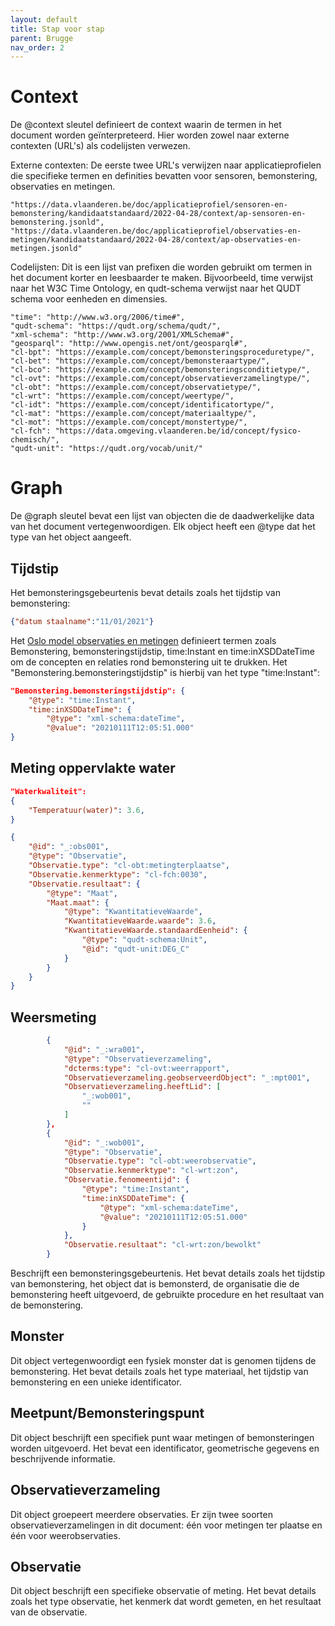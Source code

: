 ```yaml
---
layout: default
title: Stap voor stap
parent: Brugge
nav_order: 2
---
```


# Context

De @context sleutel definieert de context waarin de termen in het document worden geïnterpreteerd. Hier worden zowel naar externe contexten (URL's) als codelijsten verwezen.

Externe contexten: De eerste twee URL's verwijzen naar applicatieprofielen die specifieke termen en definities bevatten voor sensoren, bemonstering, observaties en metingen.

```
"https://data.vlaanderen.be/doc/applicatieprofiel/sensoren-en-bemonstering/kandidaatstandaard/2022-04-28/context/ap-sensoren-en-bemonstering.jsonld",
"https://data.vlaanderen.be/doc/applicatieprofiel/observaties-en-metingen/kandidaatstandaard/2022-04-28/context/ap-observaties-en-metingen.jsonld"

```

Codelijsten: Dit is een lijst van prefixen die worden gebruikt om termen in het document korter en leesbaarder te maken. Bijvoorbeeld, time verwijst naar het W3C Time Ontology, en qudt-schema verwijst naar het QUDT schema voor eenheden en dimensies.

```
"time": "http://www.w3.org/2006/time#",
"qudt-schema": "https://qudt.org/schema/qudt/",
"xml-schema": "http://www.w3.org/2001/XMLSchema#",
"geosparql": "http://www.opengis.net/ont/geosparql#",
"cl-bpt": "https://example.com/concept/bemonsteringsproceduretype/",
"cl-bet": "https://example.com/concept/bemonsteraartype/",
"cl-bco": "https://example.com/concept/bemonsteringsconditietype/",
"cl-ovt": "https://example.com/concept/observatieverzamelingtype/",
"cl-obt": "https://example.com/concept/observatietype/",
"cl-wrt": "https://example.com/concept/weertype/",
"cl-idt": "https://example.com/concept/identificatortype/",
"cl-mat": "https://example.com/concept/materiaaltype/",
"cl-mot": "https://example.com/concept/monstertype/",
"cl-fch": "https://data.omgeving.vlaanderen.be/id/concept/fysico-chemisch/",
"qudt-unit": "https://qudt.org/vocab/unit/"
```

# Graph 

De @graph sleutel bevat een lijst van objecten die de daadwerkelijke data van het document vertegenwoordigen. Elk object heeft een @type dat het type van het object aangeeft.

## Tijdstip

Het bemonsteringsgebeurtenis bevat details zoals het tijdstip van bemonstering:
```json
{"datum staalname":"11/01/2021"}
```

Het [Oslo model observaties en metingen](https://data.vlaanderen.be/doc/applicatieprofiel/observaties-en-metingen/kandidaatstandaard/2022-04-28/context/ap-observaties-en-metingen.jsonld) definieert termen zoals Bemonstering, bemonsteringstijdstip, time:Instant en time:inXSDDateTime om de concepten en relaties rond bemonstering uit te drukken. Het "Bemonstering.bemonsteringstijdstip" is hierbij van het type "time:Instant":

```json
"Bemonstering.bemonsteringstijdstip": {
    "@type": "time:Instant",
    "time:inXSDDateTime": {
        "@type": "xml-schema:dateTime",
        "@value": "20210111T12:05:51.000"
}
```

## Meting oppervlakte water

```json
"Waterkwaliteit":
{
    "Temperatuur(water)": 3.6,
}
```

```json
{
    "@id": "_:obs001",
    "@type": "Observatie",
    "Observatie.type": "cl-obt:metingterplaatse",
    "Observatie.kenmerktype": "cl-fch:0030",
    "Observatie.resultaat": {
        "@type": "Maat",
        "Maat.maat": {
            "@type": "KwantitatieveWaarde",
            "KwantitatieveWaarde.waarde": 3.6,
            "KwantitatieveWaarde.standaardEenheid": {
                "@type": "qudt-schema:Unit",
                "@id": "qudt-unit:DEG_C"
            }
        }
    }
}
```
## Weersmeting
```json
        {
            "@id": "_:wra001",
            "@type": "Observatieverzameling",
            "dcterms:type": "cl-ovt:weerrapport",
            "Observatieverzameling.geobserveerdObject": "_:mpt001",
            "Observatieverzameling.heeftLid": [
                "_:wob001",
                ""
            ]
        },
        {
            "@id": "_:wob001",
            "@type": "Observatie",
            "Observatie.type": "cl-obt:weerobservatie",
            "Observatie.kenmerktype": "cl-wrt:zon",
            "Observatie.fenomeentijd": {
                "@type": "time:Instant",
                "time:inXSDDateTime": {
                    "@type": "xml-schema:dateTime",
                    "@value": "20210111T12:05:51.000"
                }
            },
            "Observatie.resultaat": "cl-wrt:zon/bewolkt"
        }
```







Beschrijft een bemonsteringsgebeurtenis. Het bevat details zoals het tijdstip van bemonstering, het object dat is bemonsterd, de organisatie die de bemonstering heeft uitgevoerd, de gebruikte procedure en het resultaat van de bemonstering.

## Monster

Dit object vertegenwoordigt een fysiek monster dat is genomen tijdens de bemonstering. Het bevat details zoals het type materiaal, het tijdstip van bemonstering en een unieke identificator.

## Meetpunt/Bemonsteringspunt

Dit object beschrijft een specifiek punt waar metingen of bemonsteringen worden uitgevoerd. Het bevat een identificator, geometrische gegevens en beschrijvende informatie.

## Observatieverzameling

Dit object groepeert meerdere observaties. Er zijn twee soorten observatieverzamelingen in dit document: één voor metingen ter plaatse en één voor weerobservaties.

## Observatie

Dit object beschrijft een specifieke observatie of meting. Het bevat details zoals het type observatie, het kenmerk dat wordt gemeten, en het resultaat van de observatie.